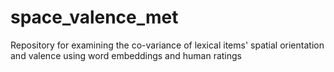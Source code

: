 # space_valence_met
Repository for examining the co-variance of lexical items' spatial orientation and valence using word embeddings and human ratings
